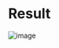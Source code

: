 # Result
![image](https://user-images.githubusercontent.com/68576415/233621693-db852dc3-d160-4441-939b-d846d08c4149.png)
